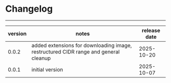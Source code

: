 # Changelog
---
| version | notes                                                                               | release date |
| ------- | ----------------------------------------------------------------------------------- | ------------ |
| 0.0.2   | added extensions for downloading image, restructured CIDR range and general cleanup | 2025-10-20   |
| 0.0.1   | initial version                                                                     | 2025-10-07   |